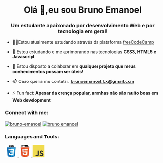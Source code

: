 <h1 align="center">Olá 👋,eu sou Bruno Emanoel</h1>
<h3 align="center">Um estudante apaixonado por desenvolvimento Web e por tecnologia em geral!</h3>

- 👨‍💻Estou atualmente estudando através da plataforma [freeCodeCamp](https://www.freecodecamp.org/Bruno-Emanoel-Loiola-Xavier)

- 🌱 Estou estudando e me aprimorando nas tecnologias **CSS3, HTML5 e Javascript**

- 👯 Estou disposto a colaborar em **qualquer projeto que meus conhecimentos possam ser úteis!**

- 📫 Caso queira me contatar: **brunoemanoel.l.x@gmail.com**

- ⚡ Fun fact: **Apesar da crença popular, aranhas não são muito boas em Web development**

<h3 align="left">Connect with me:</h3>
<p align="left">
<a href="https://codepen.io/bruno-emanoel" target="blank"><img align="center" src="https://raw.githubusercontent.com/rahuldkjain/github-profile-readme-generator/master/src/images/icons/Social/codepen.svg" alt="bruno-emanoel" height="30" width="40" /></a>
<a href="https://linkedin.com/in/bruno-emanoel-912625275/" target="blank"><img align="center" src="https://raw.githubusercontent.com/rahuldkjain/github-profile-readme-generator/master/src/images/icons/Social/linked-in-alt.svg" alt="bruno emanoel" height="30" width="40" /></a>
</p>

<h3 align="left">Languages and Tools:</h3>
<p align="left"> <a href="https://www.w3schools.com/css/" target="_blank" rel="noreferrer"> <img src="https://raw.githubusercontent.com/devicons/devicon/master/icons/css3/css3-original-wordmark.svg" alt="css3" width="40" height="40"/> </a> <a href="https://www.w3.org/html/" target="_blank" rel="noreferrer"> <img src="https://raw.githubusercontent.com/devicons/devicon/master/icons/html5/html5-original-wordmark.svg" alt="html5" width="40" height="40"/> </a> <a href="https://developer.mozilla.org/en-US/docs/Web/JavaScript" target="_blank" rel="noreferrer"> <img src="https://raw.githubusercontent.com/devicons/devicon/master/icons/javascript/javascript-original.svg" alt="javascript" width="40" height="40"/> </a> </p>

